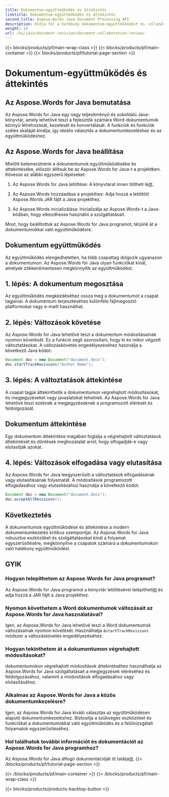 ```yaml
---
title: Dokumentum-együttműködés és áttekintés
linktitle: Dokumentum-együttműködés és áttekintés
second_title: Aspose.Words Java Document Processing API
description: Oldja fel a hatékony dokumentum-együttműködést és -ellenőrzést az Aspose.Words for Java segítségével. Tanulja meg a változások nyomon követését, a dokumentumok megosztását és a munkafolyamat egyszerűsítését.
weight: 14
url: /hu/java/document-revision/document-collaboration-review/
---
```


{{< blocks/products/pf/main-wrap-class >}}
{{< blocks/products/pf/main-container >}}
{{< blocks/products/pf/tutorial-page-section >}}

# Dokumentum-együttműködés és áttekintés


## Az Aspose.Words for Java bemutatása

Az Aspose.Words for Java egy nagy teljesítményű és sokoldalú Java-könyvtár, amely lehetővé teszi a fejlesztők számára Word-dokumentumok könnyű létrehozását, kezelését és konvertálását. A funkciók és funkciók széles skáláját kínálja, így ideális választás a dokumentumkezeléshez és az együttműködéshez.

## Az Aspose.Words for Java beállítása

Mielőtt belemerülnénk a dokumentumok együttműködésébe és áttekintésébe, először állítsuk be az Aspose.Words for Java-t a projektben. Kövesse az alábbi egyszerű lépéseket:

1.  Az Aspose.Words for Java letöltése: A könyvtárat innen töltheti le[itt](https://releases.aspose.com/words/java/).

2. Az Aspose.Words hozzáadása a projekthez: Adja hozzá a letöltött Aspose.Words JAR fájlt a Java projekthez.

3. Az Aspose.Words inicializálása: Inicializálja az Aspose.Words-t a Java-kódban, hogy elkezdhesse használni a szolgáltatásait.

Most, hogy beállítottuk az Aspose.Words for Java programot, térjünk át a dokumentumokkal való együttműködésre.

## Dokumentum együttműködés

Az együttműködés elengedhetetlen, ha több csapattag dolgozik ugyanazon a dokumentumon. Az Aspose.Words for Java olyan funkciókat kínál, amelyek zökkenőmentesen megkönnyítik az együttműködést.

## 1. lépés: A dokumentum megosztása

Az együttműködés megkezdéséhez ossza meg a dokumentumot a csapat tagjaival. A dokumentum terjesztéséhez különféle fájlmegosztó platformokat vagy e-mailt használhat.

## 2. lépés: Változások követése

Az Aspose.Words for Java lehetővé teszi a dokumentum módosításainak nyomon követését. Ez a funkció segít azonosítani, hogy ki és mikor végzett változtatásokat. A változáskövetés engedélyezéséhez használja a következő Java kódot:

```java
Document doc = new Document("document.docx");
doc.startTrackRevisions("Author Name");
```

## 3. lépés: A változtatások áttekintése

A csapat tagjai áttekinthetik a dokumentumon végrehajtott módosításokat, és megjegyzéseket vagy javaslatokat tehetnek. Az Aspose.Words for Java lehetővé teszi ezeknek a megjegyzéseknek a programozott elérését és feldolgozását.

## Dokumentum áttekintése

Egy dokumentum áttekintése magában foglalja a végrehajtott változtatások áttekintését és döntések meghozatalát arról, hogy elfogadják-e vagy elutasítják azokat.

## 4. lépés: Változások elfogadása vagy elutasítása

Az Aspose.Words for Java leegyszerűsíti a változtatások elfogadásának vagy elutasításának folyamatát. A módosítások programozott elfogadásához vagy elutasításához használja a következő kódot:

```java
Document doc = new Document("document.docx");
doc.acceptAllRevisions();
```

## Következtetés

A dokumentumok együttműködése és áttekintése a modern dokumentumkezelés kritikus szempontjai. Az Aspose.Words for Java robusztus eszközöket és szolgáltatásokat kínál a folyamat egyszerűsítésére, megkönnyítve a csapatok számára a dokumentumokon való hatékony együttműködést.

## GYIK

### Hogyan telepíthetem az Aspose.Words for Java programot?

 Az Aspose.Words for Java programot a könyvtár letöltésével telepítheti[itt](https://releases.aspose.com/words/java/) és adja hozzá a JAR fájlt a Java projekthez.

### Nyomon követhetem a Word dokumentumok változásait az Aspose.Words for Java használatával?

 Igen, az Aspose.Words for Java lehetővé teszi a Word dokumentumok változásainak nyomon követését. Használhatja a`startTrackRevisions` módszer a változáskövetés engedélyezéséhez.

### Hogyan tekinthetem át a dokumentumon végrehajtott módosításokat?

dokumentumokon végrehajtott módosítások áttekintéséhez használhatja az Aspose.Words for Java szolgáltatásait a megjegyzések eléréséhez és feldolgozásához, valamint a módosítások elfogadásához vagy elutasításához.

### Alkalmas az Aspose.Words for Java a közös dokumentumkezelésre?

Igen, az Aspose.Words for Java kiváló választás az együttműködésen alapuló dokumentumkezeléshez. Biztosítja a szükséges eszközöket és funkciókat a dokumentumokkal való együttműködés és a felülvizsgálati folyamatok egyszerűsítéséhez.

### Hol találhatok további információt és dokumentációt az Aspose.Words for Java programhoz?

 Az Aspose.Words for Java átfogó dokumentációját itt találja[itt](https://reference.aspose.com/words/java/).
{{< /blocks/products/pf/tutorial-page-section >}}

{{< /blocks/products/pf/main-container >}}
{{< /blocks/products/pf/main-wrap-class >}}

{{< blocks/products/products-backtop-button >}}
